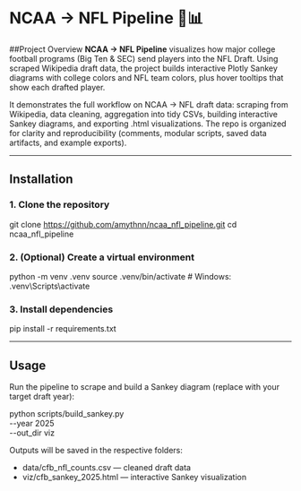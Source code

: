 # NCAA → NFL Pipeline 🏈📊

##Project Overview
**NCAA → NFL Pipeline** visualizes how major college football programs (Big Ten & SEC) send players into the NFL Draft. 
Using scraped Wikipedia draft data, the project builds interactive Plotly Sankey diagrams with college colors and NFL team colors, plus hover tooltips that show each drafted player.

It demonstrates the full workflow on NCAA → NFL draft data: scraping from Wikipedia, data cleaning, aggregation into tidy CSVs, building interactive Sankey diagrams, and exporting .html visualizations.
The repo is organized for clarity and reproducibility (comments, modular scripts, saved data artifacts, and example exports).

---

## Installation

### 1. Clone the repository

git clone https://github.com/amythnn/ncaa_nfl_pipeline.git
cd ncaa_nfl_pipeline

### 2. (Optional) Create a virtual environment
python -m venv .venv
source .venv/bin/activate    # Windows: .venv\Scripts\activate

### 3. Install dependencies
pip install -r requirements.txt

---

## Usage
Run the pipeline to scrape and build a Sankey diagram (replace with your target draft year):

python scripts/build_sankey.py \
  --year 2025 \
  --out_dir viz

Outputs will be saved in the respective folders:
- data/cfb_nfl_counts.csv — cleaned draft data
- viz/cfb_sankey_2025.html — interactive Sankey visualization
